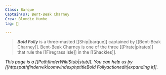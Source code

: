 ```yaml
---
Class: Barque
Captain(s): Bent-Beak Charney
Crew: Blondie Humbe
tag: 🚢

---
```


> ***Bold Folly*** is a three-masted [[Ship|barque]] captained by [[Bent-Beak Charney]]. Bent-Beak Charney is one of the three [[Pirate|pirates]] that rule the [[Firegrass Isle]] in the [[Shackles]].



*This page is a [[PathfinderWikiStub|stub]]. You can help us by [[httpspathfinderwikicomwindexphptitleBold Follyactionedit|expanding it]].*








